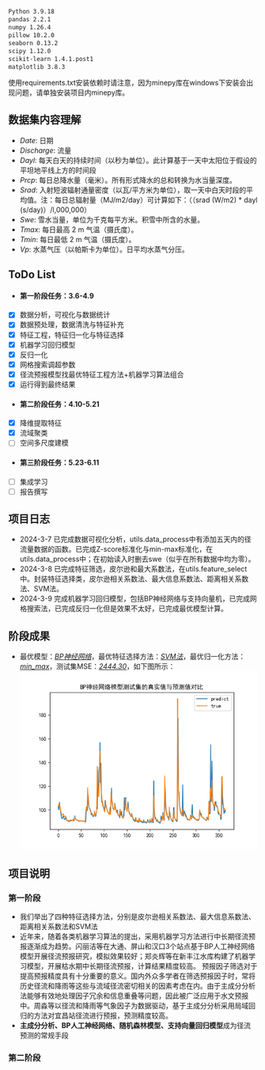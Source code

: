 ```
Python 3.9.18
pandas 2.2.1
numpy 1.26.4
pillow 10.2.0
seaborn 0.13.2
scipy 1.12.0
scikit-learn 1.4.1.post1
matplotlib 3.8.3
```
使用requirements.txt安装依赖时请注意，因为minepy库在windows下安装会出现问题，请单独安装项目内minepy库。

## 数据集内容理解
- *Date*: 日期
- *Discharge*: 流量
- *Dayl*: 每天白天的持续时间（以秒为单位）。此计算基于一天中太阳位于假设的平坦地平线上方的时间段
- *Prcp*: 每日总降水量（毫米）。所有形式降水的总和转换为水当量深度。
- *Srad*: 入射短波辐射通量密度（以瓦/平方米为单位），取一天中白天时段的平均值。注：每日总辐射量（MJ/m2/day）可计算如下：（（srad (W/m2) * dayl (s/day)）/l,000,000）
- *Swe*:  雪水当量，单位为千克每平方米。积雪中所含的水量。
- *Tmax*: 每日最高 2 m 气温（摄氏度）。
- *Tmin*: 每日最低 2 m 气温（摄氏度）。
- *Vp*:   水蒸气压（以帕斯卡为单位）。日平均水蒸气分压。

## ToDo List
- #### 第一阶段任务：3.6-4.9
- [x] 数据分析，可视化与数据统计
- [x] 数据预处理，数据清洗与特征补充
- [x] 特征工程，特征归一化与特征选择
- [x] 机器学习回归模型
- [x] 反归一化
- [x] 网格搜索调超参数
- [x] 径流预报模型找最优特征工程方法+机器学习算法组合
- [x] 运行得到最终结果
- #### 第二阶段任务：4.10-5.21
- [x] 降维提取特征
- [x] 流域聚类
- [ ] 空间多尺度建模
- #### 第三阶段任务：5.23-6.11
- [ ] 集成学习
- [ ] 报告撰写

## 项目日志
- 2024-3-7 已完成数据可视化分析，utils.data_process中有添加五天内的径流量数据的函数。已完成Z-score标准化与min-max标准化，在utils.data_process中；在初始读入时删去swe（似乎在所有数据中均为零）。
- 2024-3-8 已完成特征筛选，皮尔逊和最大系数法，在utils.feature_select中。封装特征选择类，皮尔逊相关系数法、最大信息系数法、距离相关系数法、SVM法。
- 2024-3-9 完成机器学习回归模型，包括BP神经网络与支持向量机，已完成网格搜索法，已完成反归一化但是效果不太好，已完成最优模型计算。

## 阶段成果
- 最优模型：<u>*BP神经网络*</u>，最优特征选择方法：<u>*SVM法*</u>，最优归一化方法：<u>*min_max*</u>，测试集MSE：<u>*2444.30*</u>，如下图所示：
![image](./result/BP神经网络_test.png)

## 项目说明
### 第一阶段
- 我们举出了四种特征选择方法，分别是皮尔逊相关系数法、最大信息系数法、距离相关系数法和SVM法
- 近年来，随着各类机器学习算法的提出，采用机器学习方法进行中长期径流预报逐渐成为趋势。闪丽洁等在大通、屏山和汉口3个站点基于BP人工神经网络模型开展径流预报研究，模拟效果较好；郑炎辉等在新丰江水库构建了机器学习模型，开展枯水期中长期径流预报，计算结果精度较高。 预报因子筛选对于提高预报精度具有十分重要的意义。国内外众多学者在筛选预报因子时，常将历史径流和降雨等这些与流域径流密切相关的因素考虑在内。由于主成分分析法能够有效地处理因子冗余和信息重叠等问题，因此被广泛应用于水文预报中。周淼等以径流和降雨等气象因子为数据驱动，基于主成分分析采用局域回归的方法对宜昌站径流进行预报，预测精度较高。
- **主成分分析、BP人工神经网络、随机森林模型、支持向量回归模型**成为径流预测的常规手段
### 第二阶段